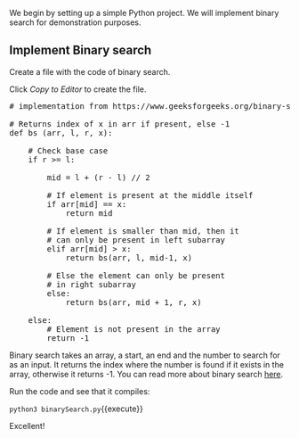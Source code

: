 We begin by setting up a simple Python project. 
We will implement binary search for demonstration purposes.

## Implement Binary search
Create a file with the code of binary search.

Click *Copy to Editor* to create the file.
<pre class="file" data-filename="/binary-search/search/binarySearch.py" data-target="replace">
# implementation from https://www.geeksforgeeks.org/binary-search/

# Returns index of x in arr if present, else -1
def bs (arr, l, r, x):

	# Check base case
	if r >= l:

		mid = l + (r - l) // 2

		# If element is present at the middle itself
		if arr[mid] == x:
			return mid
		
		# If element is smaller than mid, then it
		# can only be present in left subarray
		elif arr[mid] > x:
			return bs(arr, l, mid-1, x)

		# Else the element can only be present
		# in right subarray
		else:
			return bs(arr, mid + 1, r, x)

	else:
		# Element is not present in the array
		return -1
</pre>

Binary search takes an array, a start, an end and the number to search for as an input. 
It returns the index where the number is found if it exists in the array, otherwise it returns -1. You can read more about binary search [here](https://www.geeksforgeeks.org/binary-search/).

Run the code and see that it compiles:

`python3 binarySearch.py`{{execute}}

Excellent! 



